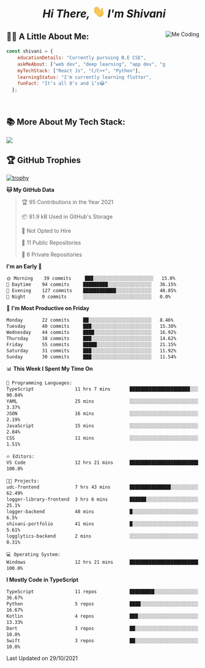 # <p align="center">️ _Hi There, <img src="https://raw.githubusercontent.com/SanjayDevTech/SanjayDevTech/master/assets/wave.gif" alt="waving hand" width="33px"> I'm Shivani_</p>

<img align="right" alt="Me Coding" height="200" src="https://media.giphy.com/media/L1R1tvI9svkIWwpVYr/giphy.gif">

## 👩‍💻 **A Little About Me:**
```jsx
const shivani = {
    educationDetails: "Currently pursuing B.E CSE",
    askMeAbout: ["web dev", "deep learning", "app dev", "gardening"],
    myTechStack: ["React Js", "C/C++", "Python"],
    learningStatus: "I'm currently learning flutter",
    funFact: "It’s all 0’s and 1’s😂"
  };
```

<br/>

## 📚 **More About My Tech Stack:**

   <img align="center" src="https://github-readme-stats.vercel.app/api/top-langs/?username=shivu-srk&layout=compact&theme=vue-dark"/>
   <br/>
   
## 🏆 GitHub Trophies

[![trophy](https://github-profile-trophy.vercel.app/?username=shivu-srk&theme=nord&column=7)](https://github.com/ryo-ma/github-profile-trophy)

<!--START_SECTION:waka-->
**🐱 My GitHub Data** 

> 🏆 95 Contributions in the Year 2021
 > 
> 📦 81.9 kB Used in GitHub's Storage 
 > 
> 🚫 Not Opted to Hire
 > 
> 📜 11 Public Repositories 
 > 
> 🔑 6 Private Repositories  
 > 
**I'm an Early 🐤** 

```text
🌞 Morning    39 commits     ███░░░░░░░░░░░░░░░░░░░░░░   15.0% 
🌆 Daytime    94 commits     █████████░░░░░░░░░░░░░░░░   36.15% 
🌃 Evening    127 commits    ████████████░░░░░░░░░░░░░   48.85% 
🌙 Night      0 commits      ░░░░░░░░░░░░░░░░░░░░░░░░░   0.0%

```
📅 **I'm Most Productive on Friday** 

```text
Monday       22 commits     ██░░░░░░░░░░░░░░░░░░░░░░░   8.46% 
Tuesday      40 commits     ███░░░░░░░░░░░░░░░░░░░░░░   15.38% 
Wednesday    44 commits     ████░░░░░░░░░░░░░░░░░░░░░   16.92% 
Thursday     38 commits     ███░░░░░░░░░░░░░░░░░░░░░░   14.62% 
Friday       55 commits     █████░░░░░░░░░░░░░░░░░░░░   21.15% 
Saturday     31 commits     ███░░░░░░░░░░░░░░░░░░░░░░   11.92% 
Sunday       30 commits     ███░░░░░░░░░░░░░░░░░░░░░░   11.54%

```


📊 **This Week I Spent My Time On** 

```text
💬 Programming Languages: 
TypeScript               11 hrs 7 mins       ██████████████████████░░░   90.04% 
YAML                     25 mins             ░░░░░░░░░░░░░░░░░░░░░░░░░   3.37% 
JSON                     16 mins             ░░░░░░░░░░░░░░░░░░░░░░░░░   2.19% 
JavaScript               15 mins             ░░░░░░░░░░░░░░░░░░░░░░░░░   2.04% 
CSS                      11 mins             ░░░░░░░░░░░░░░░░░░░░░░░░░   1.51%

🔥 Editors: 
VS Code                  12 hrs 21 mins      █████████████████████████   100.0%

🐱‍💻 Projects: 
udc-frontend             7 hrs 43 mins       ███████████████░░░░░░░░░░   62.49% 
logger-library-frontend  3 hrs 6 mins        ██████░░░░░░░░░░░░░░░░░░░   25.1% 
logger-backend           48 mins             █░░░░░░░░░░░░░░░░░░░░░░░░   6.5% 
shivani-portfolio        41 mins             █░░░░░░░░░░░░░░░░░░░░░░░░   5.61% 
logglytics-backend       2 mins              ░░░░░░░░░░░░░░░░░░░░░░░░░   0.31%

💻 Operating System: 
Windows                  12 hrs 21 mins      █████████████████████████   100.0%

```

**I Mostly Code in TypeScript** 

```text
TypeScript               11 repos            █████████░░░░░░░░░░░░░░░░   36.67% 
Python                   5 repos             ████░░░░░░░░░░░░░░░░░░░░░   16.67% 
Kotlin                   4 repos             ███░░░░░░░░░░░░░░░░░░░░░░   13.33% 
Dart                     3 repos             ██░░░░░░░░░░░░░░░░░░░░░░░   10.0% 
Swift                    3 repos             ██░░░░░░░░░░░░░░░░░░░░░░░   10.0%

```



 Last Updated on 29/10/2021
<!--END_SECTION:waka-->
